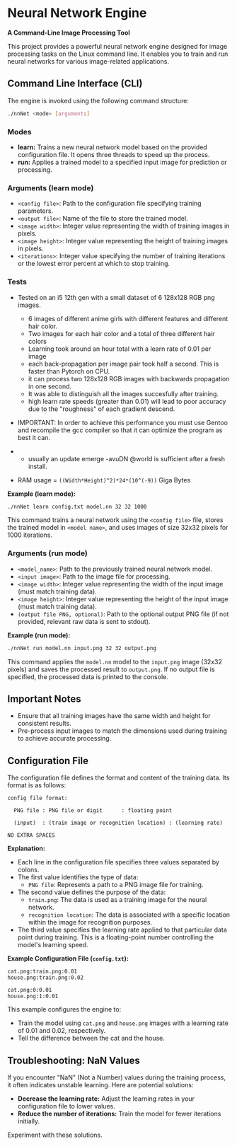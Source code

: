 
# Neural Network Engine

**A Command-Line Image Processing Tool**

This project provides a powerful neural network engine designed for image processing tasks on the Linux command line. It enables you to train and run neural networks for various image-related applications.

## Command Line Interface (CLI)

The engine is invoked using the following command structure:

```bash
./nnNet <mode> [arguments]
```

### Modes

* **learn:** Trains a new neural network model based on the provided configuration file. It opens three threads to speed up the process.
* **run:** Applies a trained model to a specified input image for prediction or processing.

### Arguments (learn mode)

* `<config file>`: Path to the configuration file specifying training parameters.
* `<output file>`: Name of the file to store the trained model.
* `<image width>`: Integer value representing the width of training images in pixels.
* `<image height>`: Integer value representing the height of training images in pixels.
* `<iterations>`: Integer value specifying the number of training iterations or the lowest error percent at which to stop training.

### Tests 
* Tested on an i5 12th gen with a small dataset of 6 128x128 RGB png images. 
  * 6 images of different anime girls with different features and different hair color.
  * Two images for each hair color and a total of three different hair colors
  * Learning took around an hour total with a learn rate of 0.01 per image
  * each back-propagation per image pair took half a second. This is faster than Pytorch on CPU.
  * it can process two 128x128 RGB images with backwards propagation in one second.
  * It was able to distinguish all the images succesfully after training.
  * high learn rate speeds (greater than 0.01) will lead to poor accuracy due to the "roughness" of each gradient descend.

* IMPORTANT: In order to achieve this performance you must use Gentoo and recompile the gcc compiler so that it can optimize the program as best it can.
* * usually an update emerge -avuDN @world is sufficient after a fresh install.
* RAM usage = `((Width*Height)^2)*24*(10^(-9))` Giga Bytes

**Example (learn mode):**

```bash
./nnNet learn config.txt model.nn 32 32 1000
```

This command trains a neural network using the `<config file>` file, stores the trained model in `<model name>`, and uses images of size 32x32 pixels for 1000 iterations.

### Arguments (run mode)

* `<model_name>`: Path to the previously trained neural network model.
* `<input image>`: Path to the image file for processing.
* `<image width>`: Integer value representing the width of the input image (must match training data).
* `<image height>`: Integer value representing the height of the input image (must match training data).
* `(output file PNG, optional)`: Path to the optional output PNG file (if not provided, relevant raw data is sent to stdout).

**Example (run mode):**

```bash
./nnNet run model.nn input.png 32 32 output.png
```

This command applies the `model.nn` model to the `input.png` image (32x32 pixels) and saves the processed result to `output.png`. If no output file is specified, the processed data is printed to the console.

## Important Notes

* Ensure that all training images have the same width and height for consistent results.
* Pre-process input images to match the dimensions used during training to achieve accurate processing.

## Configuration File

The configuration file defines the format and content of the training data. Its format is as follows:

```
config file format:

  PNG file : PNG file or digit      : floating point

  (input)  : (train image or recognition location) : (learning rate)

NO EXTRA SPACES
```

**Explanation:**

* Each line in the configuration file specifies three values separated by colons.
* The first value identifies the type of data:
    * `PNG file`: Represents a path to a PNG image file for training.
* The second value defines the purpose of the data:
    * `train.png`: The data is used as a training image for the neural network.
    * `recognition location`: The data is associated with a specific location within the image for recognition purposes.
* The third value specifies the learning rate applied to that particular data point during training. This is a floating-point number controlling the model's learning speed.

**Example Configuration File (`config.txt`):**

```
cat.png:train.png:0.01
house.png:train.png:0.02
```
```
cat.png:0:0.01
house.png:1:0.01
```

This example configures the engine to:

* Train the model using `cat.png` and `house.png` images with a learning rate of 0.01 and 0.02, respectively.
* Tell the difference between the cat and the house.

## Troubleshooting: NaN Values

If you encounter "NaN" (Not a Number) values during the training process, it often indicates unstable learning. Here are potential solutions:

* **Decrease the learning rate:** Adjust the learning rates in your configuration file to lower values.
* **Reduce the number of iterations:** Train the model for fewer iterations initially.

Experiment with these solutions.
